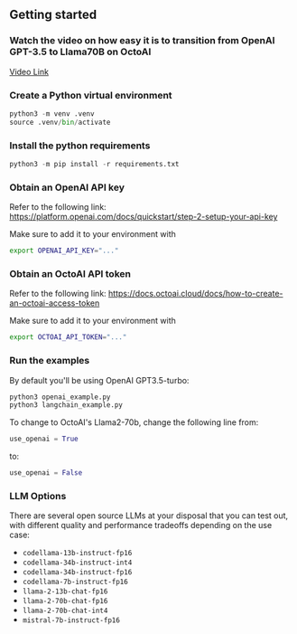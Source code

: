 ## Getting started

### Watch the video on how easy it is to transition from OpenAI GPT-3.5 to Llama70B on OctoAI

[Video Link](https://www.loom.com/share/8e17cdb631364df988750bd957533fc0?sid=bd06546f-3f30-4e93-afd5-e6f566403058)

### Create a Python virtual environment

```python
python3 -m venv .venv
source .venv/bin/activate
```

### Install the python requirements

```python
python3 -m pip install -r requirements.txt
```

### Obtain an OpenAI API key

Refer to the following link: https://platform.openai.com/docs/quickstart/step-2-setup-your-api-key

Make sure to add it to your environment with

```bash
export OPENAI_API_KEY="..."
```

### Obtain an OctoAI API token

Refer to the following link: https://docs.octoai.cloud/docs/how-to-create-an-octoai-access-token

Make sure to add it to your environment with

```bash
export OCTOAI_API_TOKEN="..."
```

### Run the examples

By default you'll be using OpenAI GPT3.5-turbo:

```bash
python3 openai_example.py
python3 langchain_example.py
```

To change to OctoAI's Llama2-70b, change the following line from:

```python
use_openai = True
```

to:

```python
use_openai = False
```

### LLM Options

There are several open source LLMs at your disposal that you can test out, with different quality and performance tradeoffs depending on the use case:

* `codellama-13b-instruct-fp16`
* `codellama-34b-instruct-int4`
* `codellama-34b-instruct-fp16`
* `codellama-7b-instruct-fp16`
* `llama-2-13b-chat-fp16`
* `llama-2-70b-chat-fp16`
* `llama-2-70b-chat-int4`
* `mistral-7b-instruct-fp16`

